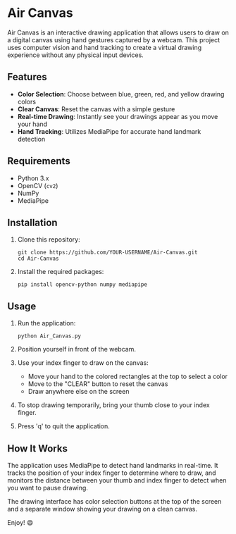 # Air Canvas

Air Canvas is an interactive drawing application that allows users to draw on a digital canvas using hand gestures captured by a webcam. This project uses computer vision and hand tracking to create a virtual drawing experience without any physical input devices.

## Features

- **Color Selection**: Choose between blue, green, red, and yellow drawing colors
- **Clear Canvas**: Reset the canvas with a simple gesture
- **Real-time Drawing**: Instantly see your drawings appear as you move your hand
- **Hand Tracking**: Utilizes MediaPipe for accurate hand landmark detection

## Requirements

- Python 3.x
- OpenCV (`cv2`)
- NumPy
- MediaPipe

## Installation

1. Clone this repository:
   ```
   git clone https://github.com/YOUR-USERNAME/Air-Canvas.git
   cd Air-Canvas
   ```

2. Install the required packages:
   ```
   pip install opencv-python numpy mediapipe
   ```

## Usage

1. Run the application:
   ```
   python Air_Canvas.py
   ```

2. Position yourself in front of the webcam.

3. Use your index finger to draw on the canvas:
   - Move your hand to the colored rectangles at the top to select a color
   - Move to the "CLEAR" button to reset the canvas
   - Draw anywhere else on the screen

4. To stop drawing temporarily, bring your thumb close to your index finger.

5. Press 'q' to quit the application.

## How It Works

The application uses MediaPipe to detect hand landmarks in real-time. It tracks the position of your index finger to determine where to draw, and monitors the distance between your thumb and index finger to detect when you want to pause drawing.

The drawing interface has color selection buttons at the top of the screen and a separate window showing your drawing on a clean canvas.

Enjoy! 😄
